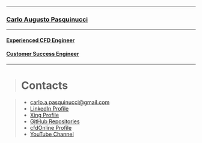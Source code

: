 ________________

### [Carlo Augusto Pasquinucci](https://github.com/Carlopasquinucci/AboutMySelf)
________________

#### [Experienced CFD Engineer](https://github.com/Carlopasquinucci/AboutMySelf)
#### [Customer Success Engineer](https://github.com/Carlopasquinucci/AboutMySelf)

___________________________

> # Contacts

> - <carlo.a.pasquinucci@gmail.com> 
> - [LinkedIn Profile](Linkedin.com/in/carloaugustopasquinucci)  
> - [Xing Profile](https://www.xing.com/profile/CarloAugusto_Pasquinucci/cv)
> - [GitHub Repositories](github.com/Carlopasquinucci)  
> - [cfdOnline Profile](https://www.cfd-online.com/Forums/members/carlo_p.html)
> - [YouTube Channel](https://www.youtube.com/channel/UC6_1-cSnXVWVYIbQUFrwVaA?view_as=subscriber)
